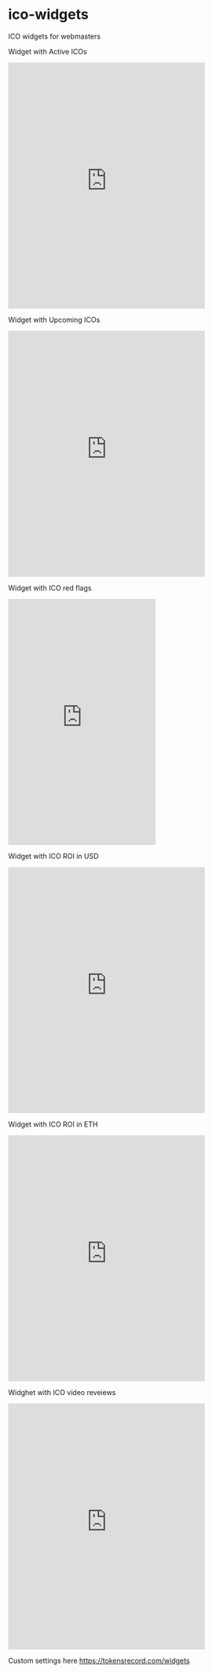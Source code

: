 # ico-widgets
ICO widgets for webmasters

Widget with Active ICOs
<iframe src="https://tokensrecord.com/w/active_icos.html" style="border:none;" scrolling="no" width="400" height="500"></iframe>

Widget with Upcoming ICOs
<iframe src="https://tokensrecord.com/w/upcoming_icos.html" style="border:none;" scrolling="no" width="400" height="500"></iframe>

Widget with ICO red flags
<iframe src="https://tokensrecord.com/w/redflags.html" style="border:none;" scrolling="no" width="300" height="500"></iframe>

Widget with ICO ROI in USD
<iframe src="https://tokensrecord.com/w/usd_roi.html" style="border:none;" scrolling="no" width="400" height="500"></iframe>

Widget with ICO ROI in ETH
<iframe src="https://tokensrecord.com/w/eth_roi.html" style="border:none;" scrolling="no" width="400" height="500"></iframe>

Widghet with ICO video reveiews
<iframe src="https://tokensrecord.com/w/video_reviews.html" style="border:none;" scrolling="no" width="400" height="500"></iframe>

Custom settings here https://tokensrecord.com/widgets
